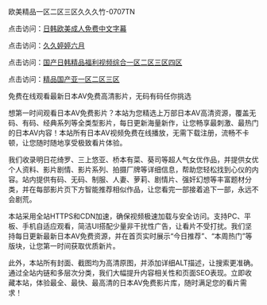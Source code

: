 
欧美精品一区二区三区久久久竹-0707TN

点击访问：<a href="https://bered.pages.dev/">日韩欧美成人免费中文字幕</a>

点击访问：<a href="https://rtj-3zo.pages.dev/">久久婷婷六月</a>

点击访问：<a href="https://tfda.pages.dev/">国产日韩精品福利视频综合一区二区三区四区</a>

点击访问：<a href="https://bsdf-5f5.pages.dev/">精品国产亚一区二区三区</a>


免费在线观看最新日本AV免费高清影片，无码有码任你挑选

想第一时间观看日本AV免费影片？本站为您精选上万部日本AV高清资源，覆盖无码、有码、经典系列等全类型影片，每日更新海量新作，让您畅享最刺激、最热门的日本AV内容！本站所有日本AV视频免费在线播放，无需下载注册，流畅不卡顿，让您随时随地享受极致看片体验。

我们收录明日花绮罗、三上悠亚、桥本有菜、葵司等超人气女优作品，并提供女优个人资料、影片剧情、影片系列、拍摄厂牌等详细信息，帮助您轻松找到心仪的内容。站内提供有码、无码、制服、人妻、萝莉、剧情片、强奸幻想等丰富题材分类，并在每部影片页下方智能推荐相似作品，让您看完一部接着追下一部，永远不会剧荒。

本站采用全站HTTPS和CDN加速，确保视频极速加载与安全访问。支持PC、平板、手机自适应观看，简洁UI搭配少量非干扰性广告，让看片不受打扰。我们坚持每日更新最新日本AV免费资源，并在首页实时展示“今日推荐”、“本周热门”等版块，让您第一时间获取优质新片。

此外，本站所有封面、截图均为高清原图，并添加详细ALT描述，让搜索更准确。通过全站内链和多层次分类，我们大幅提升内容相关性和页面SEO表现。立即收藏本站，体验最全、最快、最高清的日本AV免费影片库，随时满足您的看片需求！
<span style="display:none;">[Canonical link] ( https://github.com/dtnn2611dtn2611/150000 ）</span>
